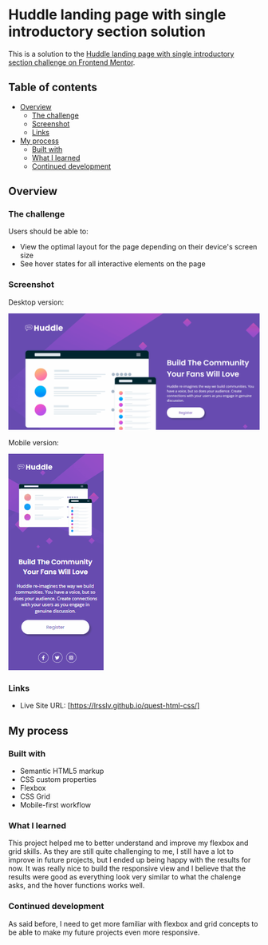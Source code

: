 # Huddle landing page with single introductory section solution

This is a solution to the [Huddle landing page with single introductory section challenge on Frontend Mentor](https://www.frontendmentor.io/challenges/huddle-landing-page-with-a-single-introductory-section-B_2Wvxgi0). 

## Table of contents

- [Overview](#overview)
  - [The challenge](#the-challenge)
  - [Screenshot](#screenshot)
  - [Links](#links)
- [My process](#my-process)
  - [Built with](#built-with)
  - [What I learned](#what-i-learned)
  - [Continued development](#continued-development)

## Overview

### The challenge

Users should be able to:

- View the optimal layout for the page depending on their device's screen size
- See hover states for all interactive elements on the page

### Screenshot

Desktop version:

![](./src/images/huddle-desktop.gif)

Mobile version:

![](./src/images/huddle-mobile.gif)

### Links

- Live Site URL: [https://lrsslv.github.io/quest-html-css/]

## My process

### Built with

- Semantic HTML5 markup
- CSS custom properties
- Flexbox
- CSS Grid
- Mobile-first workflow

### What I learned

This project helped me to better understand and improve my flexbox and grid skills. As they are still quite challenging to me, I still have a lot to improve in future projects, but I ended up being happy with the results for now. 
It was really nice to build the responsive view and I believe that the results were good as everything look very similar to what the chalenge asks, and the hover functions works well.

### Continued development

As said before, I need to get more familiar with flexbox and grid concepts to be able to make my future projects even more responsive.


